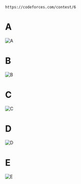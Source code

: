 ```
https://codeforces.com/contest/6
```

# A
![A](https://github.com/VanHoang110802/ABCXYZ/assets/108053955/fa7c2663-04c9-46d6-8ddf-45a7d845e74f)


# B
![B](https://github.com/VanHoang110802/ABCXYZ/assets/108053955/6c8c57f9-e2e2-4206-9c8c-d304169a9240)


# C
![C](https://github.com/VanHoang110802/ABCXYZ/assets/108053955/1aeeb1c6-1f20-48e7-8185-9304ad12adf3)


# D
![D](https://github.com/VanHoang110802/ABCXYZ/assets/108053955/3813f6f9-acd9-464c-acd2-3f6b4beb896d)

# E
![E](https://github.com/VanHoang110802/ABCXYZ/assets/108053955/c83a3d4e-591d-4963-af47-8f7bf4258700)

